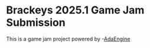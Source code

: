 # Brackeys 2025.1 Game Jam Submission

This is a game jam project powered by -[AdaEngine](https://github.com/AdaEngine/AdaEngine)